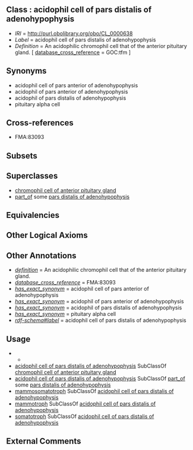 
## Class : acidophil cell of pars distalis of adenohypophysis

 * *IRI* = http://purl.obolibrary.org/obo/CL_0000638
 * *Label* = acidophil cell of pars distalis of adenohypophysis
 * *Definition* = An acidophilic chromophil cell that of the anterior pituitary gland. [ [database_cross_reference](../../ef/oboInOwl#hasDbXref.md) = GOC:tfm ]

## Synonyms

 * acidophil cell of pars anterior of adenohypophysis
 * acidophil of pars anterior of adenohypophysis
 * acidophil of pars distalis of adenohypophysis
 * pituitary alpha cell

## Cross-references

 * FMA:83093

## Subsets


## Superclasses

 * [chromophil cell of anterior pituitary gland](../../CL/37/CL_0000637.md)
 * [part_of](../../BFO/50/BFO_0000050.md) some [pars distalis of adenohypophysis](../../UBERON/64/UBERON_0006964.md)

## Equivalencies


## Other Logical Axioms


## Other Annotations

 * *[definition](../../IAO/15/IAO_0000115.md)* = An acidophilic chromophil cell that of the anterior pituitary gland.
 * *[database_cross_reference](../../ef/oboInOwl#hasDbXref.md)* = FMA:83093
 * *[has_exact_synonym](../../ym/oboInOwl#hasExactSynonym.md)* = acidophil cell of pars anterior of adenohypophysis
 * *[has_exact_synonym](../../ym/oboInOwl#hasExactSynonym.md)* = acidophil of pars anterior of adenohypophysis
 * *[has_exact_synonym](../../ym/oboInOwl#hasExactSynonym.md)* = acidophil of pars distalis of adenohypophysis
 * *[has_exact_synonym](../../ym/oboInOwl#hasExactSynonym.md)* = pituitary alpha cell
 * *[rdf-schema#label](../../el/rdf-schema#label.md)* = acidophil cell of pars distalis of adenohypophysis

## Usage

 * -
 * [acidophil cell of pars distalis of adenohypophysis](../../CL/38/CL_0000638.md) SubClassOf [chromophil cell of anterior pituitary gland](../../CL/37/CL_0000637.md)
 * [acidophil cell of pars distalis of adenohypophysis](../../CL/38/CL_0000638.md) SubClassOf [part_of](../../BFO/50/BFO_0000050.md) some [pars distalis of adenohypophysis](../../UBERON/64/UBERON_0006964.md)
 * [mammosomatotroph](../../CL/10/CL_0002310.md) SubClassOf [acidophil cell of pars distalis of adenohypophysis](../../CL/38/CL_0000638.md)
 * [mammotroph](../../CL/11/CL_0002311.md) SubClassOf [acidophil cell of pars distalis of adenohypophysis](../../CL/38/CL_0000638.md)
 * [somatotroph](../../CL/12/CL_0002312.md) SubClassOf [acidophil cell of pars distalis of adenohypophysis](../../CL/38/CL_0000638.md)

## External Comments

